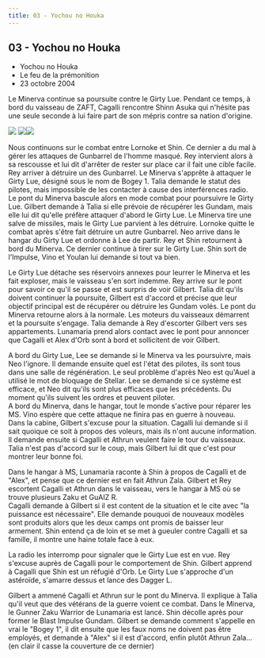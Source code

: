 ```yaml
---
title: 03 - Yochou no Houka
---
```


03 - Yochou no Houka
--------------------

* Yochou no Houka
* Le feu de la prémonition
* 23 octobre 2004


Le Minerva continue sa poursuite contre le Girty Lue. Pendant ce temps, à bord du vaisseau de ZAFT, Cagalli rencontre Shinn Asuka qui n'hésite pas une seule seconde à lui faire part de son mépris contre sa nation d'origine.


![](/images/stories/saga/gundamseeddestiny/images/resumes/03-2.jpg) ![](/images/stories/saga/gundamseeddestiny/images/resumes/03-1.jpg)![](/images/stories/saga/gundamseeddestiny/images/resumes/03-3.jpg)
 



Nous continuons sur le combat entre Lornoke et Shin. Ce dernier a du mal à gérer les attaques de Gunbarrel de l'homme masqué. Rey intervient alors à sa rescousse et lui dit d'arrêter de rester sur place car il fait une cible facile. Rey arriver à détruire un des Gunbarrel. Le Minerva s'apprête à attaquer le Girty Lue, désigné sous le nom de Bogey 1. Talia demande le statut des pilotes, mais impossible de les contacter à cause des interférences radio. Le pont du Minerva bascule alors en mode combat pour poursuivre le Girty Lue. Gilbert demande à Talia si elle prévoie de récupérer les Gundam, mais elle lui dit qu'elle préfère attaquer d'abord le Girty Lue. Le Minerva tire une salve de missiles, mais le Girty Lue parvient à les détruire. Lornoke quitte le combat après s'être fait détruire un autre Gunbarrel. Neo arrive dans le hangar du Girty Lue et ordonne à Lee de partir. Rey et Shin retournent à bord du Minerva. Ce dernier continue à tirer sur le Girty Lue. Shin sort de l'Impulse, Vino et Youlan lui demande si tout va bien.
 


Le Girty Lue détache ses réservoirs annexes pour leurrer le Minerva et les fait exploser, mais le vaisseau s'en sort indemme. Rey arrive sur le pont pour savoir ce qu'il se passe et est surpris de voir Gilbert. Talia dit qu'ils doivent continuer la poursuite, Gilbert est d'accord et précise que leur objectif principal est de récupérer ou détruire les Gundam volés. Le pont du Minerva retourne alors à la normale. Les moteurs du vaisseaux démarrent et la poursuite s'engage. Talia demande à Rey d'escorter Gilbert vers ses appartements. Lunamaria prend alors contact avec le pont pour annoncer que Cagalli et Alex d'Orb sont à bord et sollicitent de voir Gilbert.


A bord du Girty Lue, Lee se demande si le Minerva va les poursuivre, mais Neo l'ignore. Il demande ensuite quel est l'état des pilotes, ils sont tous dans une salle de régénération. Le seul problème d'après Neo est qu'Auel a utilisé le mot de bloquage de Stellar. Lee se demande si ce système est efficace, et Neo dit qu'ils sont plus efficaces que les précédents. Du moment qu'ils suivent les ordres et peuvent piloter.   
A bord du Minerva, dans le hangar, tout le monde s'active pour réparer les MS. Vino espère que cette attaque ne finira pas en guerre à nouveau.   
Dans la cabine, Gilbert s'excuse pour la situation. Cagalli lui demande si il sait quoique ce soit à propos des voleurs, mais ils n'ont aucune information. Il demande ensuite si Cagalli et Athrun veulent faire le tour du vaisseaux. Talia n'est pas d'accord sur le coup, mais Gilbert lui dit que c'est pour montrer leur bonne foi.


Dans le hangar à MS, Lunamaria raconte à Shin à propos de Cagalli et de "Alex", et pense que ce dernier est en fait Athrun Zala. Gilbert et Rey escortent Cagalli et Athrun dans le vaisseau, vers le hangar à MS où se trouve plusieurs Zaku et GuAIZ R.   
Cagalli demande à Gilbert si il est content de la situation et le cite avec "la puissance est nécessaire". Elle demande pouquoi de nouveaux modèles sont produits alors que les deux camps ont promis de baisser leur armement. Shin entend ça de loin et se met à gueuler contre Cagalli et sa famille, il montre une haine totale face à eux.


La radio les interromp pour signaler que le Girty Lue est en vue. Rey s'excuse auprès de Cagalli pour le comportement de Shin. Gilbert apprend à Cagalli que Shin est un réfugié d'Orb. Le Girty Lue s'approche d'un astéroïde, s'amarre dessus et lance des Dagger L.


Gilbert a ammené Cagalli et Athrun sur le pont du Minerva. Il explique à Talia qu'il veut que des vétérans de la guerre voient ce combat. Dans le Minerva, le Gunner Zaku Warrior de Lunamaria est lancé. Shin décolle après pour former le Blast Impulse Gundam. Gilbert se demande comment s'appelle en vrai le "Bogey 1", il dit ensuite que les faux noms ne doivent pas être employés, et demande à "Alex" si il est d'accord, enfin plutôt Athrun Zala... (en clair il casse la couverture de ce dernier)


